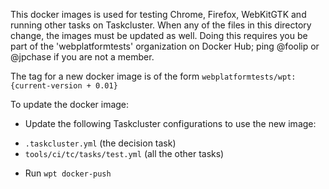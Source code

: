 This docker images is used for testing Chrome, Firefox, WebKitGTK and running
other tasks on Taskcluster. When any of the files in this directory change, the
images must be updated as well. Doing this requires you be part of the
'webplatformtests' organization on Docker Hub; ping @foolip or @jpchase
if you are not a member.

The tag for a new docker image is of the form
`webplatformtests/wpt:{current-version + 0.01}`

To update the docker image:

* Update the following Taskcluster configurations to use the new image:
 - `.taskcluster.yml` (the decision task)
 - `tools/ci/tc/tasks/test.yml` (all the other tasks)

* Run `wpt docker-push`
